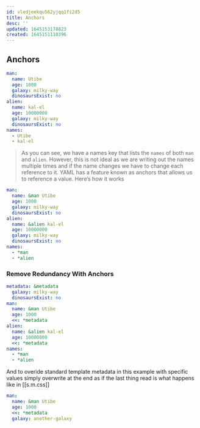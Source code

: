 ```yaml
---
id: vledjeekqu562yjqq1fi2d5
title: Anchors
desc: ''
updated: 1645153178823
created: 1645151110396
---
```



## Anchors

```yaml
man:
  name: Utibe
  age: 1000
  galaxy: milky-way
  dinosaursExist: no
alien:
  name: kal-el
  age: 10000000
  galaxy: milky-way
  dinosaursExist: no
names:
  - Utibe
  - kal-el
```

> As you can see, we have a names key that lists the `names` of both `man` and `alien`.
> However, this is not ideal as we are writing out the names multiple times and if the name changes we have to change each reference to it.
> YAML has a feature known as anchors that allows us to reference a value. Here’s how it works

```yaml
man:
  name: &man Utibe
  age: 1000
  galaxy: milky-way
  dinosaursExist: no
alien:
  name: &alien kal-el
  age: 10000000
  galaxy: milky-way
  dinosaursExist: no
names:
  - *man
  - *alien
```

### Remove Redundancy With Anchors

```yaml
metadata: &metadata
  galaxy: milky-way
  dinosaursExist: no
man:
  name: &man Utibe
  age: 1000
  <<: *metadata
alien:
  name: &alien kal-el
  age: 10000000
  <<: *metadata
names:
  - *man
  - *alien
```

And to overide standard template metadata in this example with specific values simply overwrite at the end as if the last thing read is what happens like in [[s.m.css]]

```yaml
man:
  name: &man Utibe
  age: 1000
  <<: *metadata
  galaxy: another-galaxy
```
